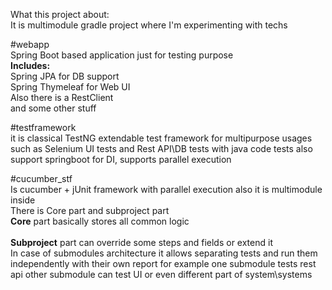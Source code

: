 What this project about: <br>
It is multimodule gradle project where I'm experimenting with techs

#webapp<br>
Spring Boot based application just for testing purpose <br>
<b>Includes:</b> <br>
Spring JPA for DB support <br>
Spring Thymeleaf for Web UI <br>
Also there is a RestClient <br>
and some other stuff <br>


#testframework<br>
it is classical TestNG extendable test framework for multipurpose usages such as Selenium UI tests and Rest API\DB tests
with java code tests also support springboot for DI, supports parallel execution

#cucumber_stf<br>
Is cucumber + jUnit framework with parallel execution also it is multimodule inside <br>
There is Core part and subproject part <br>
<b>Core</b> part basically stores all common logic<br><br>
<b>Subproject</b> part can override some steps and fields or extend it<br>
In case of submodules architecture it allows separating tests and run them independently with their own report
for example one submodule tests rest api other submodule can test UI or even different part of system\systems 

